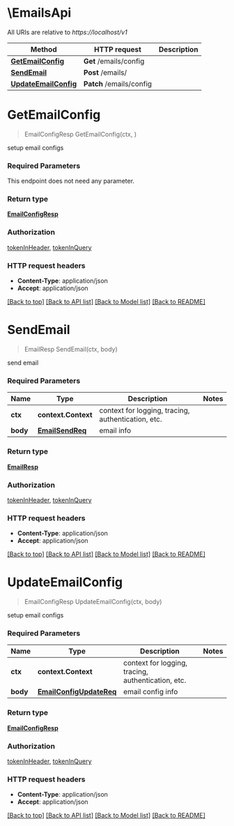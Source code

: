 # \EmailsApi

All URIs are relative to *https://localhost/v1*

Method | HTTP request | Description
------------- | ------------- | -------------
[**GetEmailConfig**](EmailsApi.md#GetEmailConfig) | **Get** /emails/config | 
[**SendEmail**](EmailsApi.md#SendEmail) | **Post** /emails/ | 
[**UpdateEmailConfig**](EmailsApi.md#UpdateEmailConfig) | **Patch** /emails/config | 


# **GetEmailConfig**
> EmailConfigResp GetEmailConfig(ctx, )


setup email configs

### Required Parameters
This endpoint does not need any parameter.

### Return type

[**EmailConfigResp**](EmailConfigResp.md)

### Authorization

[tokenInHeader](../README.md#tokenInHeader), [tokenInQuery](../README.md#tokenInQuery)

### HTTP request headers

 - **Content-Type**: application/json
 - **Accept**: application/json

[[Back to top]](#) [[Back to API list]](../README.md#documentation-for-api-endpoints) [[Back to Model list]](../README.md#documentation-for-models) [[Back to README]](../README.md)

# **SendEmail**
> EmailResp SendEmail(ctx, body)


send email

### Required Parameters

Name | Type | Description  | Notes
------------- | ------------- | ------------- | -------------
 **ctx** | **context.Context** | context for logging, tracing, authentication, etc.
  **body** | [**EmailSendReq**](EmailSendReq.md)| email info | 

### Return type

[**EmailResp**](EmailResp.md)

### Authorization

[tokenInHeader](../README.md#tokenInHeader), [tokenInQuery](../README.md#tokenInQuery)

### HTTP request headers

 - **Content-Type**: application/json
 - **Accept**: application/json

[[Back to top]](#) [[Back to API list]](../README.md#documentation-for-api-endpoints) [[Back to Model list]](../README.md#documentation-for-models) [[Back to README]](../README.md)

# **UpdateEmailConfig**
> EmailConfigResp UpdateEmailConfig(ctx, body)


setup email configs

### Required Parameters

Name | Type | Description  | Notes
------------- | ------------- | ------------- | -------------
 **ctx** | **context.Context** | context for logging, tracing, authentication, etc.
  **body** | [**EmailConfigUpdateReq**](EmailConfigUpdateReq.md)| email config info | 

### Return type

[**EmailConfigResp**](EmailConfigResp.md)

### Authorization

[tokenInHeader](../README.md#tokenInHeader), [tokenInQuery](../README.md#tokenInQuery)

### HTTP request headers

 - **Content-Type**: application/json
 - **Accept**: application/json

[[Back to top]](#) [[Back to API list]](../README.md#documentation-for-api-endpoints) [[Back to Model list]](../README.md#documentation-for-models) [[Back to README]](../README.md)

